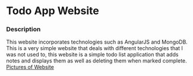 # Todo App Website
### Description
This website incorporates technologies such as AngularJS and MongoDB.  
This is a very simple website that deals with different technologies that I was not used to, this website is a simple todo list application that adds notes and displays them as well as deleting them when marked complete.  
[Pictures of Website](https://imgur.com/a/frNSL0l)
